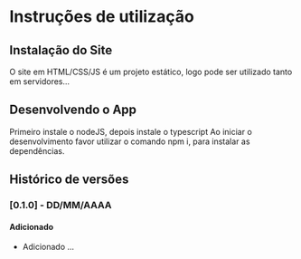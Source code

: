 # Instruções de utilização


## Instalação do Site

O site em HTML/CSS/JS é um projeto estático, logo pode ser utilizado tanto em servidores...

## Desenvolvendo o App

Primeiro instale o nodeJS, depois instale o typescript
Ao iniciar o desenvolvimento favor utilizar o comando npm i, para instalar as dependências.

## Histórico de versões

### [0.1.0] - DD/MM/AAAA
#### Adicionado
- Adicionado ...